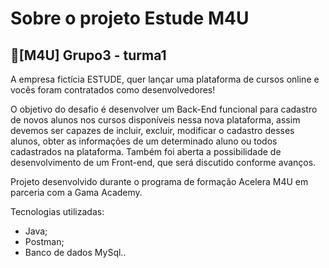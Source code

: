 # Sobre o projeto Estude M4U
## :rocket:[M4U] Grupo3 - turma1 


A empresa fictícia ESTUDE, quer lançar uma plataforma de cursos online e vocês foram contratados como desenvolvedores!

O objetivo do desafio é desenvolver um Back-End funcional para cadastro de novos alunos nos cursos disponíveis nessa nova plataforma, assim devemos ser capazes de incluir, excluir, modificar o cadastro desses alunos, obter as informações de um determinado aluno ou todos cadastrados na plataforma. Também foi aberta a possibilidade de desenvolvimento de um Front-end, que será discutido conforme avanços.

Projeto desenvolvido durante o programa de formação Acelera M4U em parceria com a Gama Academy.

Tecnologias utilizadas:
- Java;
- Postman;
- Banco de dados MySql..
